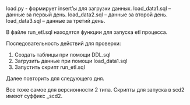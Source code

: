 load.py - формирует insert’ы для загрузки данных.
load_data1.sql – данные за первый день.
load_data2.sql – данные за второй день.
load_data3.sql – данные за третий день.

В файле run_etl.sql находятся функции для запуска etl процесса.

Последовательность действий для проверки:

1) Создать таблицы при помощи DDL.sql
2) Загрузить данные при помощи load_data1.sql
3) Запустить скрипт run_etl.sql 

Далее повторить для следующего дня.

Все тоже самое для версионности 2 типа.
Скрипты для запуска в scd2 имеют суффикс _scd2.

